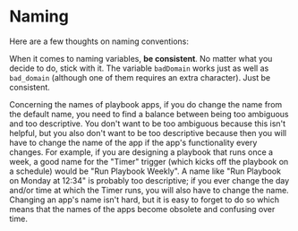 # Naming

Here are a few thoughts on naming conventions:

When it comes to naming variables, **be consistent**. No matter what you decide to do, stick with it. The variable `badDomain` works just as well as `bad_domain` (although one of them requires an extra character). Just be consistent.

Concerning the names of playbook apps, if you do change the name from the default name, you need to find a balance between being too ambiguous and too descriptive. You don't want to be too ambiguous because this isn't helpful, but you also don't want to be too descriptive because then you will have to change the name of the app if the app's functionality every changes. For example, if you are designing a playbook that runs once a week, a good name for the "Timer" trigger (which kicks off the playbook on a schedule) would be "Run Playbook Weekly". A name like "Run Playbook on Monday at 12:34" is probably too descriptive; if you ever change the day and/or time at which the Timer runs, you will also have to change the name. Changing an app's name isn't hard, but it is easy to forget to do so which means that the names of the apps become obsolete and confusing over time.
